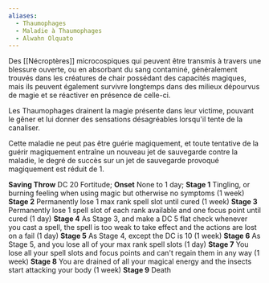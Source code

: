 ```yaml
---
aliases:
  - Thaumophages
  - Maladie à Thaumophages
  - Alwahn Olquato
---
```

Des [[Nécroptères]] microcospiques qui peuvent être transmis à travers une blessure ouverte, ou en absorbant du sang contaminé, généralement trouvés dans les créatures de chair possédant des capacités magiques, mais ils peuvent également survivre longtemps dans des milieux dépourvus de magie et se réactiver en présence de celle-ci.

Les Thaumophages drainent la magie présente dans leur victime, pouvant le gêner et lui donner des sensations désagréables lorsqu'il tente de la canaliser. 

Cette maladie ne peut pas être guérie magiquement, et toute tentative de la guérir magiquement entraîne un nouveau jet de sauvegarde contre la maladie, le degré de succès sur un jet de sauvegarde provoqué magiquement est réduit de 1.

**Saving Throw** DC 20 Fortitude; **Onset** None to 1 day; 
**Stage 1** Tingling, or burning feeling when using magic but otherwise no symptoms (1 week) 
**Stage 2** Permanently lose 1 max rank spell slot until cured (1 week) 
**Stage 3** Permanently lose 1 spell slot of each rank available and one focus point until cured (1 day) 
**Stage 4** As Stage 3, and make a DC 5 flat check whenever you cast a spell, the spell is too weak to take effect and the actions are lost on a fail (1 day)
**Stage 5** As Stage 4, except the DC is 10 (1 week)
**Stage 6** As Stage 5, and you lose all of your max rank spell slots (1 day)
**Stage 7** You lose all your spell slots and focus points and can't regain them in any way (1 week)
**Stage 8** You are drained of all your magical energy and the insects start attacking your body (1 week)
**Stage 9** Death